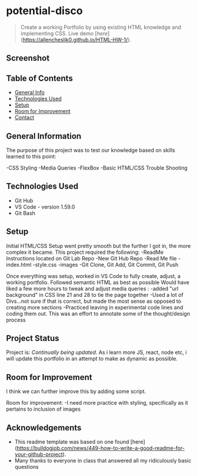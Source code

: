 # potential-disco
> Create a working Portfolio by using existing HTML knowledge and implementing CSS. 
> Live demo [_here_] (https://allencheslik0.github.io/HTML-HW-1/).


## Screenshot


## Table of Contents
* [General Info](#general-information)
* [Technologies Used](#technologies-used)
* [Setup](#setup)
* [Room for Improvement](#room-for-improvement)
* [Contact](#contact)



## General Information
The purpose of this project was to test our knowledge based on skills learned to this point:

-CSS Styling
-Media Queries
-FlexBox
-Basic HTML/CSS Trouble Shooting

## Technologies Used
- Git Hub
- VS Code - version 1.59.0
- Git Bash


## Setup

Initial HTML/CSS Setup went pretty smooth but the further I got in, the more complex it became. This project required the following:
-ReadMe Instructions located on Git Lab Repo
-New Git Hub Repo
-Read Me file
-index.html
-style.css
-images
-Git Clone, Git Add, Git Commit, Git Push

Once everything was setup, worked in VS Code to fully create, adjust, a working portfolio. Followed semantic HTML as best as possible Would have liked a few more hours to tweak and adjust media queries :
-added "url background" in CSS line 21 and 28 to tie the page together
-Used a lot of Divs...not sure if that is correct, but made the most sense as opposed to creating more sections
-Practiced leaving in experimental code lines and coding them out. This was an effort to annotate some of the thought/design process



## Project Status
Project is: _Continually being updated_. As i learn more JS, react, node etc, i will update this portfolio in an attempt to make as dynamic as possible.


## Room for Improvement
I think we can further improve this by adding some script.

Room for improvement:
-I need more practice with styling, specifically as it pertains to inclusion of images


## Acknowledgements
- This readme template was based on one found [here] (https://bulldogjob.com/news/449-how-to-write-a-good-readme-for-your-github-project).
- Many thanks to everyone in class that answered all my ridiculously basic questions